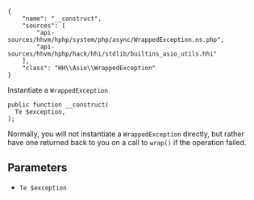 ``` yamlmeta
{
    "name": "__construct",
    "sources": [
        "api-sources/hhvm/hphp/system/php/async/WrappedException.ns.php",
        "api-sources/hhvm/hphp/hack/hhi/stdlib/builtins_asio_utils.hhi"
    ],
    "class": "HH\\Asio\\WrappedException"
}
```




Instantiate a ` WrappedException `




``` Hack
public function __construct(
  Te $exception,
);
```




Normally, you will not instantiate a ` WrappedException ` directly, but
rather have one returned back to you on a call to `` wrap() `` if the
operation failed.




## Parameters




+ ` Te $exception `
<!-- HHAPIDOC -->
